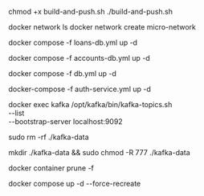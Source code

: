 chmod +x build-and-push.sh
./build-and-push.sh

docker network ls
docker network create micro-network

docker compose -f loans-db.yml up -d

docker compose -f accounts-db.yml up -d


docker compose -f db.yml up -d


docker-compose -f auth-service.yml up -d

docker exec kafka /opt/kafka/bin/kafka-topics.sh \
  --list \
  --bootstrap-server localhost:9092


sudo rm -rf ./kafka-data

mkdir ./kafka-data && sudo chmod -R 777 ./kafka-data

docker container prune -f

docker compose up -d --force-recreate